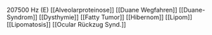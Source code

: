 207500 Hz (E)
[[Alveolarproteinose]]
[[Duane Wegfahren]]
[[Duane-Syndrom]]
[[Dysthymie]]
[[Fatty Tumor]]
[[Hibernom]]
[[Lipom]]
[[Lipomatosis]]
[[Ocular Rückzug Synd.]]